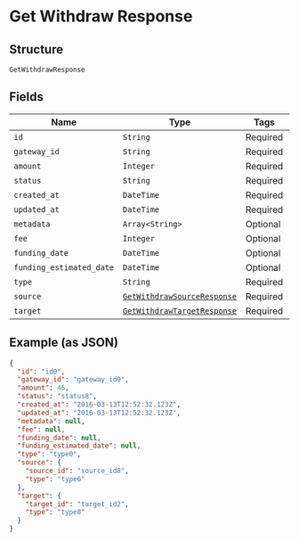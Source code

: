 
# Get Withdraw Response

## Structure

`GetWithdrawResponse`

## Fields

| Name | Type | Tags | Description |
|  --- | --- | --- | --- |
| `id` | `String` | Required | - |
| `gateway_id` | `String` | Required | - |
| `amount` | `Integer` | Required | - |
| `status` | `String` | Required | - |
| `created_at` | `DateTime` | Required | - |
| `updated_at` | `DateTime` | Required | - |
| `metadata` | `Array<String>` | Optional | - |
| `fee` | `Integer` | Optional | - |
| `funding_date` | `DateTime` | Optional | - |
| `funding_estimated_date` | `DateTime` | Optional | - |
| `type` | `String` | Required | - |
| `source` | [`GetWithdrawSourceResponse`](../../doc/models/get-withdraw-source-response.md) | Required | - |
| `target` | [`GetWithdrawTargetResponse`](../../doc/models/get-withdraw-target-response.md) | Required | - |

## Example (as JSON)

```json
{
  "id": "id0",
  "gateway_id": "gateway_id0",
  "amount": 46,
  "status": "status8",
  "created_at": "2016-03-13T12:52:32.123Z",
  "updated_at": "2016-03-13T12:52:32.123Z",
  "metadata": null,
  "fee": null,
  "funding_date": null,
  "funding_estimated_date": null,
  "type": "type0",
  "source": {
    "source_id": "source_id8",
    "type": "type6"
  },
  "target": {
    "target_id": "target_id2",
    "type": "type8"
  }
}
```

